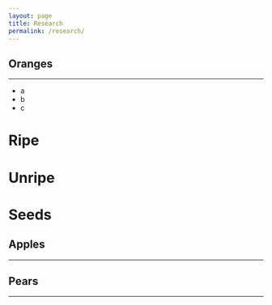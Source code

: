 ```yaml
---
layout: page
title: Research
permalink: /research/
---
```


Oranges
---

----

- a
- b
- c

Ripe
===

Unripe
===

Seeds
===

Apples
---

----

Pears
---

----